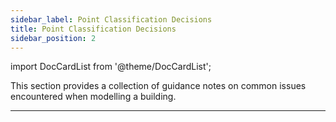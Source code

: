 ```yaml
---
sidebar_label: Point Classification Decisions
title: Point Classification Decisions
sidebar_position: 2
---
```

import DocCardList from '@theme/DocCardList';


This section provides a collection of guidance notes on common issues encountered when modelling a building.

---

<DocCardList />
